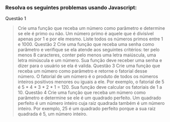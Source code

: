 ### Resolva os seguintes problemas usando Javascript:


Questão 1
 > Crie uma função que receba um número como parâmetro e determine se ele é primo ou não. Um número primo é aquele que é divisível apenas por 1 e por ele mesmo. Liste todos os números primos entre 1 e 1000.
Questão 2
 > Crie uma função que receba uma senha como parâmetro e verifique se ela atende aos seguintes critérios: ter pelo menos 8 caracteres, conter pelo menos uma letra maiúscula, uma letra minúscula e um número. Sua função deve receber uma senha e dizer para o usuário se ela é valida.
Questão 3
> Crie uma função que receba um número como parâmetro e retorne o fatorial desse número. O fatorial de um número é o produto de todos os números inteiros positivos menores ou iguais a ele. Por exemplo, o fatorial de 5 é 5 * 4 * 3 * 2 * 1 = 120. Sua função deve calcular os fatoriais de 1 a 10.
Questão 4
> Crie uma função que receba um número como parâmetro e determine se ele é um quadrado perfeito. Um quadrado perfeito é um número inteiro cuja raiz quadrada também é um número inteiro. Por exemplo, 25 é um quadrado perfeito porque a sua raiz quadrada é 5, um número inteiro.
